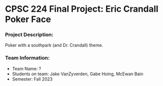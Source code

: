 # CPSC 224 Final Project: Eric Crandall Poker Face

### Project Description:

Poker with a southpark (and Dr. Crandall) theme.

### Team Information:

- Team Name:  ?
- Students on team: Jake VanZyverden, Gabe Hoing, McEwan Bain
- Semester: Fall 2023


